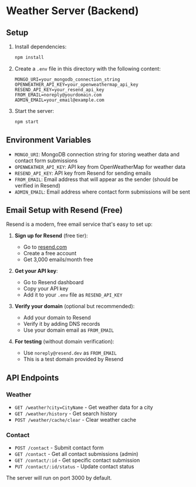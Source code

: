 # Weather Server (Backend)

## Setup

1. Install dependencies:
   ```bash
   npm install
   ```
2. Create a `.env` file in this directory with the following content:
   ```env
   MONGO_URI=your_mongodb_connection_string
   OPENWEATHER_API_KEY=your_openweathermap_api_key
   RESEND_API_KEY=your_resend_api_key
   FROM_EMAIL=noreply@yourdomain.com
   ADMIN_EMAIL=your_email@example.com
   ```
3. Start the server:
   ```bash
   npm start
   ```

## Environment Variables

- `MONGO_URI`: MongoDB connection string for storing weather data and contact form submissions
- `OPENWEATHER_API_KEY`: API key from OpenWeatherMap for weather data
- `RESEND_API_KEY`: API key from Resend for sending emails
- `FROM_EMAIL`: Email address that will appear as the sender (should be verified in Resend)
- `ADMIN_EMAIL`: Email address where contact form submissions will be sent

## Email Setup with Resend (Free)

Resend is a modern, free email service that's easy to set up:

1. **Sign up for Resend** (free tier):
   - Go to [resend.com](https://resend.com)
   - Create a free account
   - Get 3,000 emails/month free

2. **Get your API key**:
   - Go to Resend dashboard
   - Copy your API key
   - Add it to your `.env` file as `RESEND_API_KEY`

3. **Verify your domain** (optional but recommended):
   - Add your domain to Resend
   - Verify it by adding DNS records
   - Use your domain email as `FROM_EMAIL`

4. **For testing** (without domain verification):
   - Use `noreply@resend.dev` as `FROM_EMAIL`
   - This is a test domain provided by Resend

## API Endpoints

### Weather
- `GET /weather?city=CityName` - Get weather data for a city
- `GET /weather/history` - Get search history
- `POST /weather/cache/clear` - Clear weather cache

### Contact
- `POST /contact` - Submit contact form
- `GET /contact` - Get all contact submissions (admin)
- `GET /contact/:id` - Get specific contact submission
- `PUT /contact/:id/status` - Update contact status

The server will run on port 3000 by default. 
